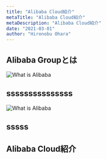 ```yaml
---
title: "Alibaba Cloud紹介"
metaTitle: "Alibaba Cloud紹介"
metaDescription: "Alibaba Cloud紹介"
date: "2021-03-01"
author: "Hironobu Ohara"
---
```


## Alibaba Groupとは


![What is Alibaba](https://raw.githubusercontent.com/ohiro18/technical.site/master/content/introduction/images/2.1.PNG "What is SB Alibaba")

## sssssssssssssss

![What is Alibaba](https://raw.githubusercontent.com/ohiro18/technical.site/master/content/introduction/images/2.2.PNG "What is SB Alibaba")


## sssss



## Alibaba Cloud紹介



